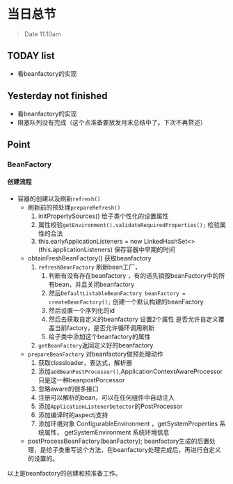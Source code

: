 # 当日总节

> Date 11.10am

## TODAY  list

* 看beanfactory的实现

## Yesterday not finished

* 看beanfactory的实现
* 阻塞队列没有完成（这个点准备要放发月末总结中了。下次不再赘述）

## Point

### BeanFactory

#### 创建流程

* 容器的创建以及刷新`refresh()`
    * 刷新前的预处理`prepareRefresh()`
        1. initPropertySources()  给子类个性化的设置属性
        2. 属性校验`getEnvironment().validateRequiredProperties();` 检验属性的合法
        3. this.earlyApplicationListeners = new LinkedHashSet<>(this.applicationListeners) 保存容器中早期的时间
    * obtainFreshBeanFactory() 获取beanfactory
        1. `refreshBeanFactory` 刷新bean工厂，
            1. 判断有没有存在beanfactory ，有的话先销毁beanFactory中的所有bean，并且关闭beanfactory
            2. 然后`DefaultListableBeanFactory beanFactory = createBeanFactory();` 创建一个默认构建的beanFactory
            3. 然后设置一个序列化的id
            4. 然后去获取自定义的beanfactory 设置2个属性  是否允许自定义覆盖当前factory，是否允许循环调用刷新
            5. 给子类中添加这个beanfactory的属性
        2. `getBeanFactory`返回定义好的beanfactory
    * `prepareBeanFactory` 对beanfactory做预处理动作
        1. 获取classloader，表达式，解析器
        2. 添加`addBeanPostProcessor()`,ApplicationContextAwareProcessor 只是这一种beanpostPorcessor
        3. 忽略aware的很多接口
        4. 注册可以解析的bean，可以在任何组件中自动注入
        5. 添加`ApplicationListenerDetector`的PostProcessor
        6. 添加编译时的aspectj支持
        7. 添加环境对象 ConfigurableEnvironment  ，getSystemProperties  系统属性，  getSystemEnvironment  系统环境信息
    * postProcessBeanFactory(beanFactory); beanfactory生成的后置处理，是给子类重写这个方法，在beanfactory处理完成后，再进行自定义的设置的。

以上是beanfactory的创建和预准备工作。
